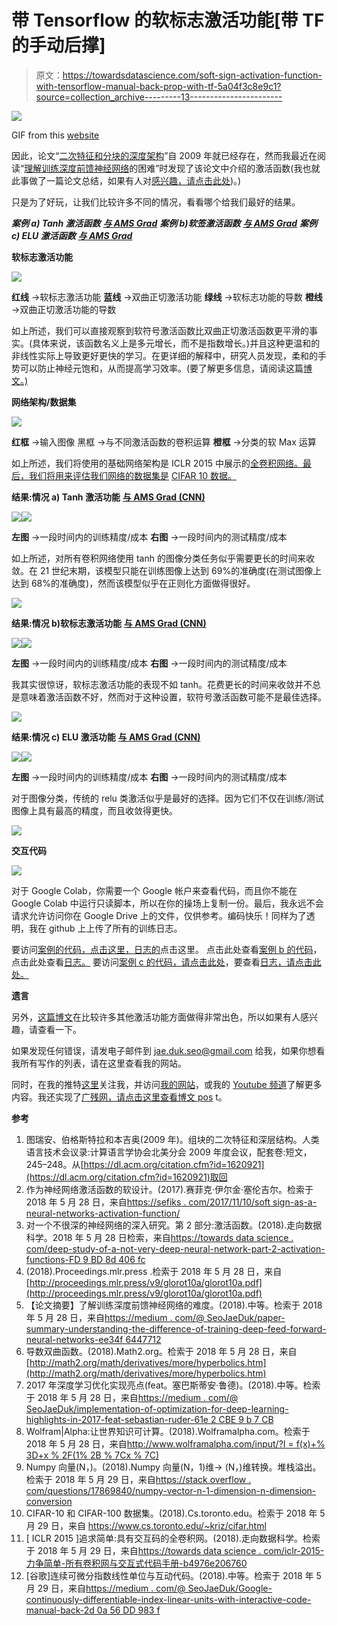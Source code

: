 # 带 Tensorflow 的软标志激活功能[带 TF 的手动后撑]

> 原文：<https://towardsdatascience.com/soft-sign-activation-function-with-tensorflow-manual-back-prop-with-tf-5a04f3c8e9c1?source=collection_archive---------13----------------------->

![](img/93b48b9955215dab1bce41e1b610919f.png)

GIF from this [website](/basic-data-cleaning-engineering-session-twitter-sentiment-data-95e5bd2869ec)

因此，论文“[二次特征和分块的深度架构](https://dl.acm.org/citation.cfm?id=1620921)”自 2009 年就已经存在，然而我最近在阅读“[理解训练深度前馈神经网络](http://proceedings.mlr.press/v9/glorot10a/glorot10a.pdf)的困难”时发现了该论文中介绍的激活函数(我也就此事做了一篇论文总结，如果有人对[感兴趣，请点击此处](https://medium.com/@SeoJaeDuk/paper-summary-understanding-the-difficulty-of-training-deep-feed-forward-neural-networks-ee34f6447712))。)

只是为了好玩，让我们比较许多不同的情况，看看哪个给我们最好的结果。

***案例 a) Tanh 激活函数*** [***与 AMS Grad***](https://medium.com/@SeoJaeDuk/implementation-of-optimization-for-deep-learning-highlights-in-2017-feat-sebastian-ruder-61e2cbe9b7cb) ***案例 b)软签激活函数*** [***与 AMS Grad***](https://medium.com/@SeoJaeDuk/implementation-of-optimization-for-deep-learning-highlights-in-2017-feat-sebastian-ruder-61e2cbe9b7cb) ***案例 c) ELU 激活函数*** [***与 AMS Grad***](https://medium.com/@SeoJaeDuk/implementation-of-optimization-for-deep-learning-highlights-in-2017-feat-sebastian-ruder-61e2cbe9b7cb)

**软标志激活功能**

![](img/7dbdff260b675e65c9d02e9928671c7f.png)

**红线** →软标志激活功能
**蓝线** →双曲正切激活功能
**绿线** →软标志功能的导数
**橙线** →双曲正切激活功能的导数

如上所述，我们可以直接观察到软符号激活函数比双曲正切激活函数更平滑的事实。(具体来说，该函数名义上是多元增长，而不是指数增长。)并且这种更温和的非线性实际上导致更好更快的学习。在更详细的解释中，研究人员发现，柔和的手势可以防止神经元饱和，从而提高学习效率。(要了解更多信息，请阅读这篇[博文。)](https://medium.com/@SeoJaeDuk/paper-summary-understanding-the-difficulty-of-training-deep-feed-forward-neural-networks-ee34f6447712)

**网络架构/数据集**

![](img/5caa7354bcff2b9bb6a5c8de2998ab65.png)

**红框** →输入图像
黑框 →与不同激活函数的卷积运算
**橙框** →分类的软 Max 运算

如上所述，我们将使用的基础网络架构是 ICLR 2015 中展示的[全卷积网络。最后，我们将用来评估我们网络的数据集是](/iclr-2015-striving-for-simplicity-the-all-convolutional-net-with-interactive-code-manual-b4976e206760) [CIFAR 10 数据。](https://www.cs.toronto.edu/~kriz/cifar.html)

**结果:情况 a) Tanh 激活功能** [**与 AMS Grad (CNN)**](https://medium.com/@SeoJaeDuk/implementation-of-optimization-for-deep-learning-highlights-in-2017-feat-sebastian-ruder-61e2cbe9b7cb)

![](img/0f362f3d412eda1aa2d180dc6c81e6b3.png)![](img/2323d7c1c23926a6e7fffeaa012bde36.png)

**左图** →一段时间内的训练精度/成本
**右图** →一段时间内的测试精度/成本

如上所述，对所有卷积网络使用 tanh 的图像分类任务似乎需要更长的时间来收敛。在 21 世纪末期，该模型只能在训练图像上达到 69%的准确度(在测试图像上达到 68%的准确度)，然而该模型似乎在正则化方面做得很好。

![](img/6fa19ceceb7006677930093d17530c0b.png)

**结果:情况 b)软标志激活功能** [**与 AMS Grad (CNN)**](https://medium.com/@SeoJaeDuk/implementation-of-optimization-for-deep-learning-highlights-in-2017-feat-sebastian-ruder-61e2cbe9b7cb)

![](img/d3779ab94e00427e66309503a49d6f11.png)![](img/5e09bbc7c437806526232b93612564e8.png)

**左图** →一段时间内的训练精度/成本
**右图** →一段时间内的测试精度/成本

我其实很惊讶，软标志激活功能的表现不如 tanh。花费更长的时间来收敛并不总是意味着激活函数不好，然而对于这种设置，软符号激活函数可能不是最佳选择。

![](img/6dc1312ec35ed07860a50b823bc81535.png)

**结果:情况 c) ELU 激活功能** [**与 AMS Grad (CNN)**](https://medium.com/@SeoJaeDuk/implementation-of-optimization-for-deep-learning-highlights-in-2017-feat-sebastian-ruder-61e2cbe9b7cb)

![](img/884100fc78dfadb54676b27aea7e2d49.png)![](img/239a3c0d50117d8bd85ba8d418f2fcb5.png)

**左图** →一段时间内的训练精度/成本
**右图** →一段时间内的测试精度/成本

对于图像分类，传统的 relu 类激活似乎是最好的选择。因为它们不仅在训练/测试图像上具有最高的精度，而且收敛得更快。

![](img/11662c8819d97ec258e268b6c0efff74.png)

**交互代码**

![](img/1b987e36c3c64e9f7335f21bced07948.png)

对于 Google Colab，你需要一个 Google 帐户来查看代码，而且你不能在 Google Colab 中运行只读脚本，所以在你的操场上复制一份。最后，我永远不会请求允许访问你在 Google Drive 上的文件，仅供参考。编码快乐！同样为了透明，我在 github 上上传了所有的训练日志。

要访问[案例的代码，点击这里，](https://colab.research.google.com/drive/1QDfuDXl2LGYxwdjz6W1iHmsvzbXm4Snh)[日志的](https://github.com/JaeDukSeo/Daily-Neural-Network-Practice-2/blob/master/NeuralNetwork/softsign/a1/casea.txt)点击这里。
点击此处查看[案例 b 的代码](https://colab.research.google.com/drive/1zSfBmrTBH0sX4LOPXkn48lUC6dz3xXg6)，点击此处查看[日志。](https://github.com/JaeDukSeo/Daily-Neural-Network-Practice-2/blob/master/NeuralNetwork/softsign/b1/caseb.txt)
要访问[案例 c 的代码，请点击此处](https://colab.research.google.com/drive/126dgOgW2wNbnxKEzdrDbifZB7JWbDU0x)，要查看[日志，请点击此处。](https://github.com/JaeDukSeo/Daily-Neural-Network-Practice-2/blob/master/NeuralNetwork/softsign/c1/casec.txt)

**遗言**

另外，[这篇博文](/deep-study-of-a-not-very-deep-neural-network-part-2-activation-functions-fd9bd8d406fc)在比较许多其他激活功能方面做得非常出色，所以如果有人感兴趣，请查看一下。

如果发现任何错误，请发电子邮件到 jae.duk.seo@gmail.com 给我，如果你想看我所有写作的列表，请在这里查看我的网站。

同时，在我的推特[这里](https://twitter.com/JaeDukSeo)关注我，并访问[我的网站](https://jaedukseo.me/)，或我的 [Youtube 频道](https://www.youtube.com/c/JaeDukSeo)了解更多内容。我还实现了[广残网，请点击这里查看博文 pos](https://medium.com/@SeoJaeDuk/wide-residual-networks-with-interactive-code-5e190f8f25ec) t。

**参考**

1.  图瑞安、伯格斯特拉和本吉奥(2009 年)。组块的二次特征和深层结构。人类语言技术会议录:计算语言学协会北美分会 2009 年度会议，配套卷:短文，245–248。从[https://dl.acm.org/citation.cfm?id=1620921](https://dl.acm.org/citation.cfm?id=1620921)取回
2.  作为神经网络激活函数的软设计。(2017).赛菲克·伊尔金·塞伦吉尔。检索于 2018 年 5 月 28 日，来自[https://sefiks . com/2017/11/10/soft sign-as-a-neural-networks-activation-function/](https://sefiks.com/2017/11/10/softsign-as-a-neural-networks-activation-function/)
3.  对一个不很深的神经网络的深入研究。第 2 部分:激活函数。(2018).走向数据科学。2018 年 5 月 28 日检索，来自[https://towards data science . com/deep-study-of-a-not-very-deep-neural-network-part-2-activation-functions-FD 9 BD 8d 406 fc](/deep-study-of-a-not-very-deep-neural-network-part-2-activation-functions-fd9bd8d406fc)
4.  (2018).Proceedings.mlr.press .检索于 2018 年 5 月 28 日，来自[http://proceedings.mlr.press/v9/glorot10a/glorot10a.pdf](http://proceedings.mlr.press/v9/glorot10a/glorot10a.pdf)
5.  【论文摘要】了解训练深度前馈神经网络的难度。(2018).中等。检索于 2018 年 5 月 28 日，来自[https://medium . com/@ SeoJaeDuk/paper-summary-understanding-the-difference-of-training-deep-feed-forward-neural-networks-ee34f 6447712](https://medium.com/@SeoJaeDuk/paper-summary-understanding-the-difficulty-of-training-deep-feed-forward-neural-networks-ee34f6447712)
6.  导数双曲函数。(2018).Math2.org。检索于 2018 年 5 月 28 日，来自[http://math2.org/math/derivatives/more/hyperbolics.htm](http://math2.org/math/derivatives/more/hyperbolics.htm)
7.  2017 年深度学习优化实现亮点(feat。塞巴斯蒂安·鲁德)。(2018).中等。检索于 2018 年 5 月 28 日，来自[https://medium . com/@ SeoJaeDuk/implementation-of-optimization-for-deep-learning-highlights-in-2017-feat-sebastian-ruder-61e 2 CBE 9 b 7 CB](https://medium.com/@SeoJaeDuk/implementation-of-optimization-for-deep-learning-highlights-in-2017-feat-sebastian-ruder-61e2cbe9b7cb)
8.  Wolfram|Alpha:让世界知识可计算。(2018).Wolframalpha.com。检索于 2018 年 5 月 28 日，来自[http://www.wolframalpha.com/input/?I = f(x)+% 3D+x % 2F(1% 2B % 7Cx % 7C)](http://www.wolframalpha.com/input/?i=f(x)+%3D+x%2F(1%2B%7Cx%7C))
9.  Numpy 向量(N，)。(2018).Numpy 向量(N，1)维-> (N，)维转换。堆栈溢出。检索于 2018 年 5 月 29 日，来自[https://stack overflow . com/questions/17869840/numpy-vector-n-1-dimension-n-dimension-conversion](https://stackoverflow.com/questions/17869840/numpy-vector-n-1-dimension-n-dimension-conversion)
10.  CIFAR-10 和 CIFAR-100 数据集。(2018).Cs.toronto.edu。检索于 2018 年 5 月 29 日，来自 https://www.cs.toronto.edu/~kriz/cifar.html
11.  [ ICLR 2015 ]追求简单:具有交互码的全卷积网。(2018).走向数据科学。检索于 2018 年 5 月 29 日，来自[https://towards data science . com/iclr-2015-力争简单-所有卷积网与交互式代码手册-b4976e206760](/iclr-2015-striving-for-simplicity-the-all-convolutional-net-with-interactive-code-manual-b4976e206760)
12.  [谷歌]连续可微分指数线性单位与互动代码。(2018).中等。检索于 2018 年 5 月 29 日，来自[https://medium . com/@ SeoJaeDuk/Google-continuously-differentiable-index-linear-units-with-interactive-code-manual-back-2d 0a 56 DD 983 f](https://medium.com/@SeoJaeDuk/google-continuously-differentiable-exponential-linear-units-with-interactive-code-manual-back-2d0a56dd983f)